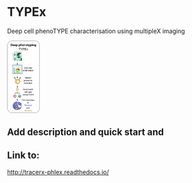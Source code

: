# TYPEx
Deep cell phenoTYPE characterisation using multipleX imaging 


 <img src="./doc/_static/typing3.png" width="15%" height="15%">

## Add description and quick start and
## Link to:
http://tracerx-phlex.readthedocs.io/
